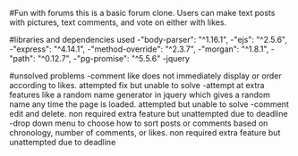 #Fun with forums
this is a basic forum clone. Users can make text posts with pictures, text comments, and vote on either with likes.

#libraries and dependencies used
-"body-parser": "^1.16.1",
-"ejs": "^2.5.6",
-"express": "^4.14.1",
-"method-override": "^2.3.7",
-"morgan": "^1.8.1",
-"path": "^0.12.7",
-"pg-promise": "^5.5.6"
-jquery

#unsolved problems
-comment like does not immediately display or order according to likes. attempted fix but unable to solve
-attempt at extra features like a random name generator in jquery which gives a random name any time the page is loaded. attempted but unable to solve
-comment edit and delete. non required extra feature but unattempted due to deadline
-drop down menu to choose how to sort posts or comments based on chronology, number of comments, or likes. non required extra feature but unattempted due to deadline
